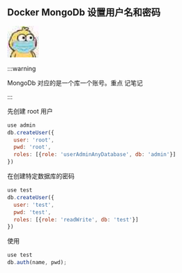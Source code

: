 ## Docker MongoDb 设置用户名和密码

<img src="../.vuepress/public/20200414831524_euybYk.jpg" alt="é²ç«æï¼æ´å£ç½©" style="zoom:150%;" />

:::warning

MongoDb 对应的是一个库一个账号。重点 记笔记

:::

先创建 root 用户

```js
use admin
db.createUser({
  user: 'root',
  pwd: 'root',
  roles: [{role: 'userAdminAnyDatabase', db: 'admin'}]
})
```



在创建特定数据库的密码

```js
use test
db.createUser({
  user: 'test',
  pwd: 'test',
  roles: [{role: 'readWrite', db: 'test'}]
})
```



使用

```js
use test
db.auth(name, pwd);
```


